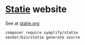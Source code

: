 # [Statie](https://github.com/Symplify/Statie) website

See at [statie.org](https://www.statie.org)

```bash
composer require symplify/statie
vendor/bin/statie generate source
```
